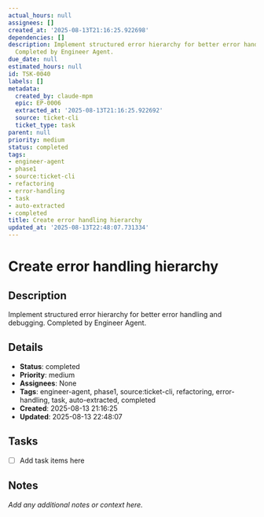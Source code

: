 ```yaml
---
actual_hours: null
assignees: []
created_at: '2025-08-13T21:16:25.922698'
dependencies: []
description: Implement structured error hierarchy for better error handling and debugging.
  Completed by Engineer Agent.
due_date: null
estimated_hours: null
id: TSK-0040
labels: []
metadata:
  created_by: claude-mpm
  epic: EP-0006
  extracted_at: '2025-08-13T21:16:25.922692'
  source: ticket-cli
  ticket_type: task
parent: null
priority: medium
status: completed
tags:
- engineer-agent
- phase1
- source:ticket-cli
- refactoring
- error-handling
- task
- auto-extracted
- completed
title: Create error handling hierarchy
updated_at: '2025-08-13T22:48:07.731334'
---
```


# Create error handling hierarchy

## Description
Implement structured error hierarchy for better error handling and debugging. Completed by Engineer Agent.

## Details
- **Status**: completed
- **Priority**: medium
- **Assignees**: None
- **Tags**: engineer-agent, phase1, source:ticket-cli, refactoring, error-handling, task, auto-extracted, completed
- **Created**: 2025-08-13 21:16:25
- **Updated**: 2025-08-13 22:48:07

## Tasks
- [ ] Add task items here

## Notes
_Add any additional notes or context here._

